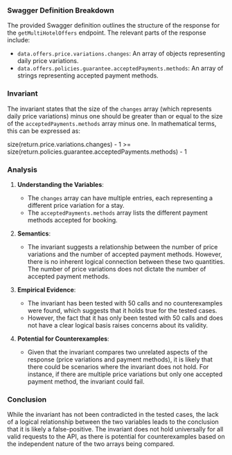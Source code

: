 ### Swagger Definition Breakdown
The provided Swagger definition outlines the structure of the response for the `getMultiHotelOffers` endpoint. The relevant parts of the response include:
- `data.offers.price.variations.changes`: An array of objects representing daily price variations.
- `data.offers.policies.guarantee.acceptedPayments.methods`: An array of strings representing accepted payment methods.

### Invariant
The invariant states that the size of the `changes` array (which represents daily price variations) minus one should be greater than or equal to the size of the `acceptedPayments.methods` array minus one. In mathematical terms, this can be expressed as:

size(return.price.variations.changes) - 1 >= size(return.policies.guarantee.acceptedPayments.methods) - 1

### Analysis
1. **Understanding the Variables**:
   - The `changes` array can have multiple entries, each representing a different price variation for a stay.
   - The `acceptedPayments.methods` array lists the different payment methods accepted for booking.

2. **Semantics**:
   - The invariant suggests a relationship between the number of price variations and the number of accepted payment methods. However, there is no inherent logical connection between these two quantities. The number of price variations does not dictate the number of accepted payment methods.

3. **Empirical Evidence**:
   - The invariant has been tested with 50 calls and no counterexamples were found, which suggests that it holds true for the tested cases.
   - However, the fact that it has only been tested with 50 calls and does not have a clear logical basis raises concerns about its validity.

4. **Potential for Counterexamples**:
   - Given that the invariant compares two unrelated aspects of the response (price variations and payment methods), it is likely that there could be scenarios where the invariant does not hold. For instance, if there are multiple price variations but only one accepted payment method, the invariant could fail.

### Conclusion
While the invariant has not been contradicted in the tested cases, the lack of a logical relationship between the two variables leads to the conclusion that it is likely a false-positive. The invariant does not hold universally for all valid requests to the API, as there is potential for counterexamples based on the independent nature of the two arrays being compared.
